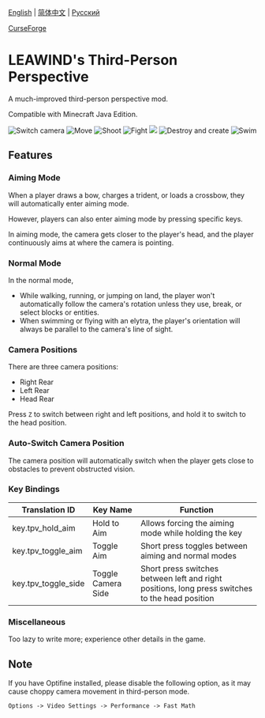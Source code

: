 [English](./README.en.md) | [简体中文](./README.md) | [Pусский](./README.ru.md)

[CurseForge](https://legacy.curseforge.com/minecraft/mc-mods/leawinds-third-person-perspective)

# LEAWIND's Third-Person Perspective

A much-improved third-person perspective mod.

Compatible with Minecraft Java Edition.

![Switch camera](https://github.com/LEAWIND/Images/blob/main/repository/Third-Person-Perspective/switch_camera.gif?raw=true)
![Move](https://github.com/LEAWIND/Images/blob/main/repository/Third-Person-Perspective/move.gif?raw=true)
![Shoot](https://github.com/LEAWIND/Images/blob/main/repository/Third-Person-Perspective/shoot.gif?raw=true)
![Fight](https://github.com/LEAWIND/Images/blob/main/repository/Third-Person-Perspective/fight.gif?raw=true)
![](https://github.com/LEAWIND/Images/blob/main/repository/Third-Person-Perspective/fly.gif?raw=true)
![Destroy and create](https://github.com/LEAWIND/Images/blob/main/repository/Third-Person-Perspective/destroy-create.gif?raw=true)
![Swim](https://github.com/LEAWIND/Images/blob/main/repository/Third-Person-Perspective/swim.gif?raw=true)

## Features

### Aiming Mode

When a player draws a bow, charges a trident, or loads a crossbow, they will automatically enter aiming mode.

However, players can also enter aiming mode by pressing specific keys.

In aiming mode, the camera gets closer to the player's head, and the player continuously aims at where the camera is pointing.

### Normal Mode

In the normal mode,

* While walking, running, or jumping on land, the player won't automatically follow the camera's rotation unless they use,
  break, or select blocks or entities.
* When swimming or flying with an elytra, the player's orientation will always be parallel to the camera's line of sight.

### Camera Positions

There are three camera positions:

* Right Rear
* Left Rear
* Head Rear

Press `Z` to switch between right and left positions, and hold it to switch to the head position.

### Auto-Switch Camera Position

The camera position will automatically switch when the player gets close to obstacles to prevent obstructed vision.

### Key Bindings

| Translation ID      | Key Name          | Function                             |
| ------------------- | ----------------- | ------------------------------------ |
| key.tpv_hold_aim    | Hold to Aim       | Allows forcing the aiming mode while holding the key |
| key.tpv_toggle_aim  | Toggle Aim        | Short press toggles between aiming and normal modes |
| key.tpv_toggle_side | Toggle Camera Side | Short press switches between left and right positions, long press switches to the head position |

### Miscellaneous

Too lazy to write more; experience other details in the game.

## Note

If you have Optifine installed, please disable the following option, as it may cause choppy camera movement in third-person
mode.

`Options -> Video Settings -> Performance -> Fast Math`
